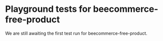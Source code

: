 # Playground tests for beecommerce-free-product
We are still awaiting the first test run for beecommerce-free-product.
